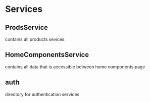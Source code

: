 # Services

## ProdsService

contains all products sevices

## HomeComponentsService

contains all data that is accessible between home components page 

## auth

directory for authentication services